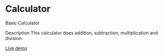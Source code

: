 # Calculator
Basic Calculator

Description
This calculator does addition, subtraction, multiplication and division

[Live demo](https://salondar.github.io/Calculator/)